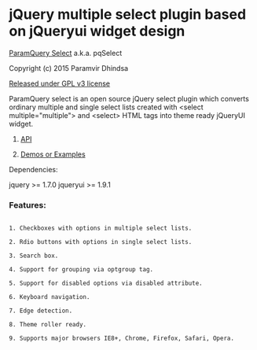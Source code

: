 jQuery multiple select plugin based on jQueryui widget design
=============================================================
[ParamQuery Select](http://paramquery.com/select) a.k.a. pqSelect

Copyright (c) 2015 Paramvir Dhindsa 

[Released under GPL v3 license](http://paramquery.com/license)
 
ParamQuery select is an open source jQuery select plugin which converts ordinary multiple and single select lists created with &lt;select multiple="multiple"&gt; and &lt;select&gt; HTML tags into theme ready jQueryUI widget.

1. [API](http://paramquery.com/api/select)

2. [Demos or Examples](http://paramquery.com/select)

Dependencies:

 jquery >= 1.7.0
 jqueryui >= 1.9.1


### Features:

```

1. Checkboxes with options in multiple select lists.

2. Rdio buttons with options in single select lists.

3. Search box.

4. Support for grouping via optgroup tag.

5. Support for disabled options via disabled attribute.

6. Keyboard navigation.

7. Edge detection.

8. Theme roller ready.

9. Supports major browsers IE8+, Chrome, Firefox, Safari, Opera.
